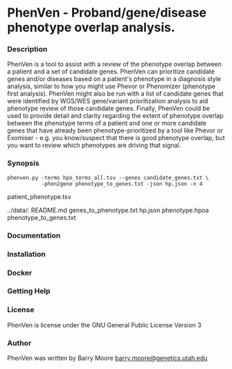 # PhenVen - Proband/gene/disease phenotype overlap analysis.

### Description

PhenVen is a tool to assist with a review of the phenotype overlap
between a patient and a set of candidate genes.  PhenVen can
prioritize candidate genes and/or diseases based on a patient's
phenotype in a diagnosis style analysis, similar to how you might use
Phevor or Phenomizer (phenotype first analysis).  PhenVen might also
be run with a list of candidate genes that were identified by WGS/WES
gene/variant prioritization analysis to aid phenotype review of those
candidate genes.  Finally, PhenVen could be used to provide detail and
clarity regarding the extent of phenotype overlap between the
phenotype terms of a patient and one or more candidate genes that have
already been phenotype-prioritized by a tool like Phevor or Exomiser -
e.g. you know/suspect that there is good phenotype overlap, but you
want to review which phenotypes are driving that signal.

### Synopsis

```
phenven.py -terms hpo_terms_all.tsv --genes candidate_genes.txt \
           -phen2gene phenotype_to_genes.txt -json hp.json -n 4
```


patient_phenotype.tsv

../data/:
README.md
genes_to_phenotype.txt
hp.json
phenotype.hpoa
phenotype_to_genes.txt

### Documentation


### Installation


### Docker


### Getting Help


### License

PhenVen is license under the GNU General Public License Version 3

### Author

PhenVen was written by Barry Moore barry.moore@genetics.utah.edu
